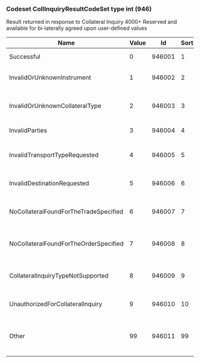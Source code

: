 ### Codeset CollInquiryResultCodeSet type int (946)

Result returned in response to Collateral Inquiry
4000+ Reserved and available for bi-laterally agreed upon user-defined values

| Name                                  | Value | Id     | Sort | Synopsis                                       |
|---------------------------------------|-------|--------|------|------------------------------------------------|
| Successful                            | 0     | 946001 | 1    | Successful (default)                           |
| InvalidOrUnknownInstrument            | 1     | 946002 | 2    | Invalid or unknown instrument                  |
| InvalidOrUnknownCollateralType        | 2     | 946003 | 3    | Invalid or unknown collateral type             |
| InvalidParties                        | 3     | 946004 | 4    | Invalid Parties                                |
| InvalidTransportTypeRequested         | 4     | 946005 | 5    | Invalid Transport Type requested               |
| InvalidDestinationRequested           | 5     | 946006 | 6    | Invalid Destination requested                  |
| NoCollateralFoundForTheTradeSpecified | 6     | 946007 | 7    | No collateral found for the trade specified    |
| NoCollateralFoundForTheOrderSpecified | 7     | 946008 | 8    | No collateral found for the order specified    |
| CollateralInquiryTypeNotSupported     | 8     | 946009 | 9    | Collateral inquiry type not supported          |
| UnauthorizedForCollateralInquiry      | 9     | 946010 | 10   | Unauthorized for collateral inquiry            |
| Other                                 | 99    | 946011 | 99   | Other (further information in Text (58) field) |

